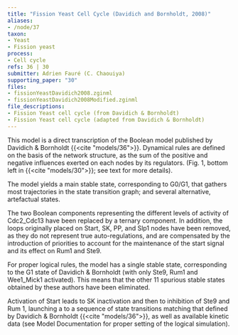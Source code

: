 ```yaml
---
title: "Fission Yeast Cell Cycle (Davidich and Bornholdt, 2008)"
aliases:
- /node/37
taxon: 
- Yeast
- Fission yeast
process: 
- Cell cycle
refs: 36 | 30
submitter: Adrien Fauré (C. Chaouiya)
supporting_paper: "30"
files: 
- fissionYeastDavidich2008.zginml
- fissionYeastDavidich2008Modified.zginml
file_descriptions: 
- Fission Yeast cell cycle (from Davidich & Bornholdt)
- Fission Yeast cell cycle (adapted from Davidich & Bornholdt)
---
```



This model is a direct transcription of the Boolean model published by
Davidich & Bornholdt {{<cite "models/36">}}. Dynamical rules are defined
on the basis of the network structure, as the sum of the positive and
negative influences exerted on each nodes by its regulators.
(Fig. 1, bottom left in {{<cite "models/30">}}; see text for more details).


The model yields a main stable state, corresponding to G0/G1, that gathers
most trajectories in the state transition graph; and several alternative,
artefactual states.


The two Boolean components representing the different levels of activity
of Cdc2_Cdc13 have been replaced by a ternary component. In addition, the
loops originally placed on Start, SK, PP, and Slp1 nodes have been removed, as
they do not represent true auto-regulations, and are compensated by the
introduction of priorities to account for the maintenance of the start signal
and its effect on Rum1 and Ste9.


For proper logical rules, the model has a single stable state, corresponding
to the G1 state of Davidich & Bornholdt (with only Ste9, Rum1 and Wee1_Mick1
activated). This means that the other 11 spurious stable states obtained by
these authors have been eliminated.


Activation of Start leads to SK inactivation and then to inhibition of Ste9
and Rum 1, launching a to a sequence of state transitions matching that
defined by Davidich & Bornholdt {{<cite "models/36">}}, as well as available
kinetic data (see Model Documentation for proper setting of the logical simulation).


